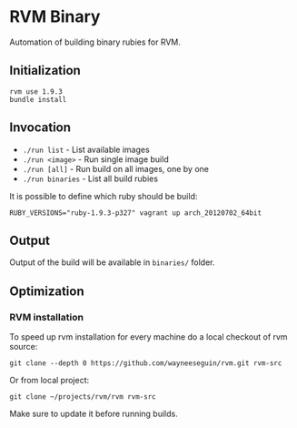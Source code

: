 # RVM Binary

Automation of building binary rubies for RVM.

## Initialization

    rvm use 1.9.3
    bundle install

## Invocation

- `./run list` - List available images
- `./run <image>` - Run single image build
- `./run [all]` - Run build on all images, one by one
- `./run binaries` - List all build rubies

It is possible to define which ruby should be build:

`RUBY_VERSIONS="ruby-1.9.3-p327" vagrant up arch_20120702_64bit`

## Output

Output of the build will be available in `binaries/` folder.

## Optimization

### RVM installation

To speed up rvm installation for every machine do a local checkout of rvm source:

    git clone --depth 0 https://github.com/wayneeseguin/rvm.git rvm-src

Or from local project:

    git clone ~/projects/rvm/rvm rvm-src

Make sure to update it before running builds.
